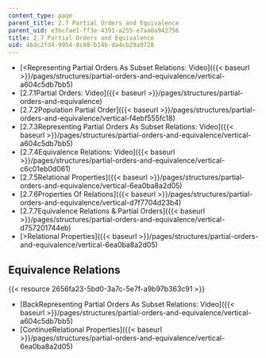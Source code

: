```yaml
---
content_type: page
parent_title: 2.7 Partial Orders and Equivalence
parent_uid: e3bcfae1-ff3e-4391-a255-e7aa0a942756
title: 2.7 Partial Orders and Equivalence
uid: 46dc2fd4-9954-8c08-b14b-da4cb29a9728
---
```


*   [\<Representing Partial Orders As Subset Relations: Video]({{< baseurl >}}/pages/structures/partial-orders-and-equivalence/vertical-a604c5db7bb5)
*   [2.7.1Partial Orders: Video]({{< baseurl >}}/pages/structures/partial-orders-and-equivalence)
*   [2.7.2Population Partial Order]({{< baseurl >}}/pages/structures/partial-orders-and-equivalence/vertical-f4ebf555fc18)
*   [2.7.3Representing Partial Orders As Subset Relations: Video]({{< baseurl >}}/pages/structures/partial-orders-and-equivalence/vertical-a604c5db7bb5)
*   [2.7.4Equivalence Relations: Video]({{< baseurl >}}/pages/structures/partial-orders-and-equivalence/vertical-c6c01eb0d061)
*   [2.7.5Relational Properties]({{< baseurl >}}/pages/structures/partial-orders-and-equivalence/vertical-6ea0ba8a2d05)
*   [2.7.6Properties Of Relations]({{< baseurl >}}/pages/structures/partial-orders-and-equivalence/vertical-d7f7704d23b4)
*   [2.7.7Equivalence Relations & Partial Orders]({{< baseurl >}}/pages/structures/partial-orders-and-equivalence/vertical-d757201744eb)
*   [\>Relational Properties]({{< baseurl >}}/pages/structures/partial-orders-and-equivalence/vertical-6ea0ba8a2d05)

Equivalence Relations
---------------------

{{< resource 2656fa23-5bd0-3a7c-5e7f-a9b97b363c91 >}}

*   [BackRepresenting Partial Orders As Subset Relations: Video]({{< baseurl >}}/pages/structures/partial-orders-and-equivalence/vertical-a604c5db7bb5)
*   [ContinueRelational Properties]({{< baseurl >}}/pages/structures/partial-orders-and-equivalence/vertical-6ea0ba8a2d05)